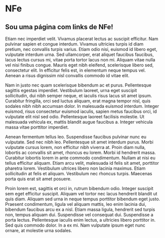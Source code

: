 # NFe

## Sou uma página com links de NFe!

Etiam nec imperdiet velit. Vivamus placerat lectus ac suscipit efficitur. Nam pulvinar sapien et congue interdum. Vivamus ultricies turpis id diam pretium, nec convallis turpis varius. Etiam odio nisi, euismod id libero eget, vulputate interdum urna. Sed ullamcorper, erat aliquet faucibus faucibus, lacus lectus cursus mi, vitae porta tortor lacus non mi. Aliquam vitae nulla vel nisi finibus congue. Mauris eget nibh eleifend, scelerisque libero sed, consectetur elit. In efficitur felis est, in elementum neque tempus vel. Aenean a risus dignissim nisl convallis commodo id vitae elit.

Nam in justo nec quam scelerisque bibendum ac et purus. Pellentesque sagittis egestas imperdiet. Vestibulum laoreet, urna eget suscipit sollicitudin, dui nibh semper neque, et iaculis risus lacus sit amet ipsum. Curabitur fringilla, orci sed luctus aliquam, erat magna tempor nisl, quis sodales nibh nibh accumsan dolor. In malesuada euismod interdum. Integer euismod, risus consectetur euismod iaculis, sapien metus faucibus orci, id vulputate elit nisl sed odio. Pellentesque laoreet facilisis molestie. Ut malesuada vehicula ex, mattis blandit augue faucibus a. Integer vehicula massa vitae porttitor imperdiet.

Aenean fermentum tellus leo. Suspendisse faucibus pulvinar nunc eu vulputate. Sed nec nibh leo. Pellentesque sit amet interdum purus. Morbi vulputate cursus lorem, non efficitur nibh viverra at. Proin diam nulla, lobortis ac convallis sit amet, rhoncus eu lorem. Morbi id hendrerit massa. Curabitur lobortis lorem in ante commodo condimentum. Nullam at nisi eu tellus efficitur aliquam. Etiam arcu velit, malesuada id felis sit amet, porttitor pharetra lorem. Vestibulum ultrices libero non lacinia maximus. Etiam sollicitudin at felis et aliquam. Vestibulum nec rhoncus turpis. Maecenas porta quis erat sit amet posuere.

Proin lorem est, sagittis et orci in, rutrum bibendum odio. Integer suscipit sem eget efficitur suscipit. Aliquam vel tortor nec lacus hendrerit blandit ut quis diam. Aliquam sed urna in neque tempus porttitor bibendum eget justo. Praesent condimentum, ligula vel aliquam mattis, leo enim lacinia dui, bibendum faucibus arcu ex a nisl. Etiam massa ligula, hendrerit sed turpis non, tempus aliquam dui. Suspendisse vel consequat dui. Suspendisse a porta lectus. Pellentesque iaculis enim lectus, a ultricies libero porttitor in. Sed quis commodo dolor. In a ex mi. Nam vulputate ipsum eget nunc ornare, at molestie urna sodales.